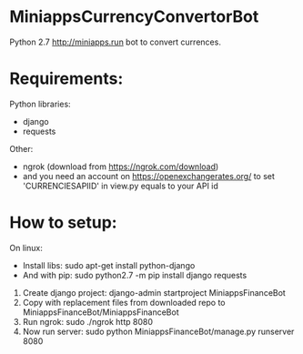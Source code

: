 # MiniappsCurrencyConvertorBot
Python 2.7 http://miniapps.run bot to convert currences.

# Requirements:
Python libraries:

- django
- requests

Other:

- ngrok (download from https://ngrok.com/download)
- and you need an account on https://openexchangerates.org/ to set 'CURRENCIESAPIID' in view.py equals to your API id

# How to setup:
On linux:

- Install libs: sudo apt-get install python-django
- And with pip: sudo python2.7 -m pip install django requests

1. Create django project: django-admin startproject MiniappsFinanceBot
2. Copy with replacement files from downloaded repo to MiniappsFinanceBot/MiniappsFinanceBot
3. Run ngrok: sudo ./ngrok http 8080
3. Now run server: sudo python MiniappsFinanceBot/manage.py runserver 8080
